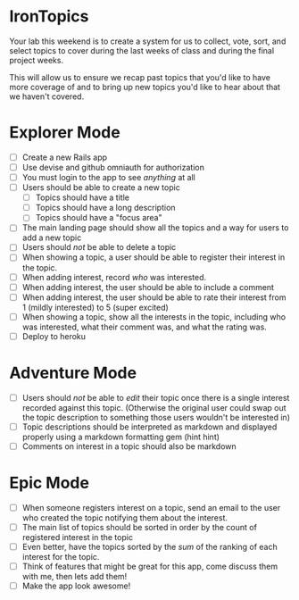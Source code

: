 # IronTopics

Your lab this weekend is to create a system for us to collect, vote, sort, and select topics to cover during the last weeks of class and during the final project weeks.

This will allow us to ensure we recap past topics that you'd like to have more coverage of and to bring up new topics you'd like to hear about that we haven't covered.

# Explorer Mode

- [ ] Create a new Rails app
- [ ] Use devise and github omniauth for authorization
- [ ] You must login to the app to see *anything* at all
- [ ] Users should be able to create a new topic
  - [ ] Topics should have a title
  - [ ] Topics should have a long description
  - [ ] Topics should have a "focus area"
- [ ] The main landing page should show all the topics and a way for users to add a new topic
- [ ] Users should *not* be able to delete a topic
- [ ] When showing a topic, a user should be able to register their interest in the topic.
- [ ] When adding interest, record *who* was interested.
- [ ] When adding interest, the user should be able to include a comment
- [ ] When adding interest, the user should be able to rate their interest from 1 (mildly interested) to 5 (super excited)
- [ ] When showing a topic, show all the interests in the topic, including who was interested, what their comment was, and what the rating was.
- [ ] Deploy to heroku

# Adventure Mode

- [ ] Users should *not* be able to _edit_ their topic once there is a single interest recorded against this topic. (Otherwise the original user could swap out the topic description to something those users wouldn't be interested in)
- [ ] Topic descriptions should be interpreted as markdown and displayed properly using a markdown formatting gem (hint hint)
- [ ] Comments on interest in a topic should also be markdown

# Epic Mode
- [ ] When someone registers interest on a topic, send an email to the user who created the topic notifying them about the interest.
- [ ] The main list of topics should be sorted in order by the count of registered interest in the topic
- [ ] Even better, have the topics sorted by the _sum_ of the ranking of each interest for the topic.
- [ ] Think of features that might be great for this app, come discuss them with me, then lets add them!
- [ ] Make the app look awesome!
